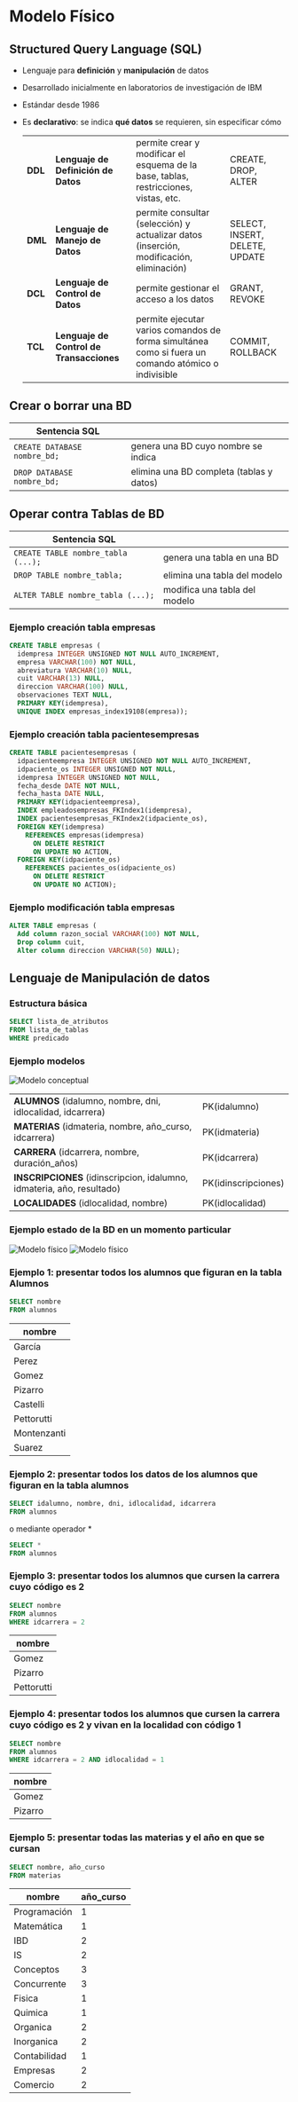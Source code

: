 # Modelo Físico

## Structured Query Language (SQL)

* Lenguaje para **definición** y **manipulación** de datos
* Desarrollado inicialmente en laboratorios de investigación de IBM
* Estándar desde 1986
* Es **declarativo**: se indica **qué datos** se requieren, sin especificar cómo

  |||||
  | -- | -- | -- | -- |
  | **DDL** | **Lenguaje de Definición de Datos** | permite crear y modificar el esquema de la base, tablas, restricciones, vistas, etc. | CREATE, DROP, ALTER |
  | **DML** | **Lenguaje de Manejo de Datos**     | permite consultar (selección) y actualizar datos (inserción, modificación, eliminación) | SELECT, INSERT, DELETE, UPDATE |
  | **DCL** | **Lenguaje de Control de Datos**    | permite gestionar el acceso a los datos | GRANT, REVOKE |
  | **TCL** | **Lenguaje de Control de Transacciones** | permite ejecutar varios comandos de forma simultánea como si fuera un comando atómico o indivisible | COMMIT, ROLLBACK |

## Crear o borrar una BD

| Sentencia SQL ||
| -- | -- |
| ```CREATE DATABASE nombre_bd;``` | genera una BD cuyo nombre se indica |
| ```DROP DATABASE nombre_bd;```   | elimina una BD completa (tablas y datos) |

## Operar contra Tablas de BD

| Sentencia SQL ||
| -- | -- |
| ```CREATE TABLE nombre_tabla (...);``` | genera una tabla en una BD |
| ```DROP TABLE nombre_tabla;```         | elimina una tabla del modelo |
| ```ALTER TABLE nombre_tabla (...);```  | modifica una tabla del modelo |

### Ejemplo creación tabla empresas

```sql
CREATE TABLE empresas (
  idempresa INTEGER UNSIGNED NOT NULL AUTO_INCREMENT, 
  empresa VARCHAR(100) NOT NULL,
  abreviatura VARCHAR(10) NULL,
  cuit VARCHAR(13) NULL,
  direccion VARCHAR(100) NULL,
  observaciones TEXT NULL,
  PRIMARY KEY(idempresa),
  UNIQUE INDEX empresas_index19108(empresa));
```

### Ejemplo creación tabla pacientesempresas

```sql
CREATE TABLE pacientesempresas (
  idpacienteempresa INTEGER UNSIGNED NOT NULL AUTO_INCREMENT,
  idpaciente_os INTEGER UNSIGNED NOT NULL,
  idempresa INTEGER UNSIGNED NOT NULL,
  fecha_desde DATE NOT NULL,
  fecha_hasta DATE NULL,
  PRIMARY KEY(idpacienteempresa),
  INDEX empleadosempresas_FKIndex1(idempresa),
  INDEX pacientesempresas_FKIndex2(idpaciente_os),
  FOREIGN KEY(idempresa)
    REFERENCES empresas(idempresa)
      ON DELETE RESTRICT
      ON UPDATE NO ACTION,
  FOREIGN KEY(idpaciente_os)
    REFERENCES pacientes_os(idpaciente_os)
      ON DELETE RESTRICT
      ON UPDATE NO ACTION);
```

### Ejemplo modificación tabla empresas

```sql
ALTER TABLE empresas (
  Add column razon_social VARCHAR(100) NOT NULL,
  Drop column cuit,
  Alter column direccion VARCHAR(50) NULL);
```

## Lenguaje de Manipulación de datos

### Estructura básica

```sql
SELECT lista_de_atributos
FROM lista_de_tablas
WHERE predicado
```

### Ejemplo modelos

![Modelo conceptual](img/modelo-conceptual-sql.png)

| | |
| -- | -- |
| **ALUMNOS** (idalumno, nombre, dni, idlocalidad, idcarrera)            | PK(idalumno) |
| **MATERIAS** (idmateria, nombre, año_curso, idcarrera)                 | PK(idmateria) |
| **CARRERA** (idcarrera, nombre, duración_años)                         | PK(idcarrera) |
| **INSCRIPCIONES** (idinscripcion, idalumno, idmateria, año, resultado) | PK(idinscripciones) |
| **LOCALIDADES** (idlocalidad, nombre)                                  | PK(idlocalidad) |

### Ejemplo estado de la BD en un momento particular

![Modelo físico](img/tablas-sql-1.png)
![Modelo físico](img/tablas-sql-2.png)

### Ejemplo 1: presentar todos los alumnos que figuran en la tabla Alumnos

```sql
SELECT nombre
FROM alumnos
```

| nombre |
| -- |
| García |
| Perez  |
| Gomez  |
| Pizarro |
| Castelli |
| Pettorutti |
| Montenzanti |
| Suarez |

### Ejemplo 2: presentar todos los datos de los alumnos que figuran en la tabla alumnos

```sql
SELECT idalumno, nombre, dni, idlocalidad, idcarrera 
FROM alumnos
```

o mediante operador *

```sql
SELECT *
FROM alumnos
```

### Ejemplo 3: presentar todos los alumnos que cursen la carrera cuyo código es 2

```sql
SELECT nombre
FROM alumnos
WHERE idcarrera = 2
```

| nombre |
| -- |
| Gomez  |
| Pizarro |
| Pettorutti |

### Ejemplo 4: presentar todos los alumnos que cursen la carrera cuyo código es 2 y vivan en la localidad con código 1

```sql
SELECT nombre
FROM alumnos
WHERE idcarrera = 2 AND idlocalidad = 1
```

| nombre |
| -- |
| Gomez  |
| Pizarro |

### Ejemplo 5: presentar todas las materias y el año en que se cursan

```sql
SELECT nombre, año_curso
FROM materias
```

| nombre | año_curso |
| -- | -- |
| Programación | 1 |
| Matemática   | 1 |
| IBD          | 2 |
| IS           | 2 |
| Conceptos    | 3 |
| Concurrente  | 3 |
| Fisica       | 1 |
| Quimica      | 1 |
| Organica     | 2 |
| Inorganica   | 2 |
| Contabilidad | 1 |
| Empresas     | 2 |
| Comercio     | 2 |
